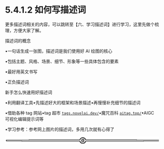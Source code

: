 # 5.4.1.2 如何写描述词

更多描述词相关的内容，可以跳转至【六、学习描述词】进行学习，这里先做个梳理，方便大家了解。

描述词的概念

•一句话生成一张图，描述词是我们使用好 AI 绘图的核心

•包括主题、风格、场景、细节、形象等一些具体包含的要素

•最好用英文书写

•正负描述词

新手怎么快速用好描述词

•利用翻译工具•先描述好大的框架和场景描述•再慢慢补充细节的描述词

•借助各种 tag 网站•tag 超市 [`tags.novelai.dev/`](https://tags.novelai.dev/)•魔咒百科 [`aitag.top/`](https://aitag.top/)•AIGC 可视化编辑提示词等

•学习参考：参考网上图片的描述词，多用几次就有心得了

![](img/e12d1c8b9f4ffdf6c4edf913cceed533.png)